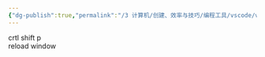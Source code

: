 ```yaml
---
{"dg-publish":true,"permalink":"/3 计算机/创建、效率与技巧/编程工具/vscode/vscode重新加载/","title":"vscode重新加载"}
---
```



crtl shift p  
reload window